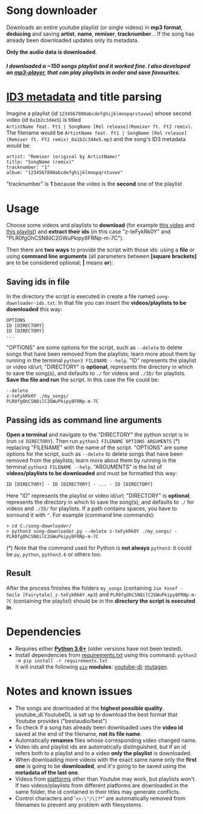 # Song downloader
Downloads an entire youtube playlist (or single videos) in **mp3 format**, **deducing** and saving **artist**, **name**, **remixer**, **tracknumber**... If the song has already been downloaded updates only its metadata.  

**Only the audio data is downloaded**.
##### I downloaded a ~150 songs playlist and it worked fine. I also developed an [mp3-player](https://github.com/Stypox/mp3-player), that can play playlists in order and save favourites.

# [ID3 metadata](https://en.wikipedia.org/wiki/ID3) and title parsing
Imagine a playlist (id ``1234567890abcdefghijklmnopqrstuvwx``) whose second video (id ``0a1b2c3d4e5``) is titled<br/>``ArtistName feat. Ft1 | SongName [Rel release](Remixer ft. Ft2 remix)``. The filename would be ``ArtistName feat. Ft1 | SongName [Rel release](Remixer ft. Ft2 remix)_0a1b2c3d4e5.mp3`` and the song's ID3 metadata would be:

    artist: "Remixer (original by ArtistName)"
    title: "SongName (remix)"
    tracknumber: "1"
    album: "1234567890abcdefghijklmnopqrstuvwx"

"tracknumber" is **1** because the video is the **second** one of the playlist

# Usage
Choose some videos and playlists to **download** (for example [this video](https://www.youtube.com/watch?v=z-teFykRk0Y) and [this playlist](https://www.youtube.com/playlist?list=PLR0fgOhCSN8ilC2GWuPkipy8FRNp-m-7C)) and **extract their ids** (in this case "z-teFykRk0Y" and "PLR0fgOhCSN8ilC2GWuPkipy8FRNp-m-7C").  

Then there are **two ways** to provide the script with those ids: using a **file** or using **command line arguments** (all parameters between **\[square brackets\]** are to be considered optional; **\|** means **or**):

## Saving ids in file
In the directory the script is executed in create a file named ``song-downloader-ids.txt``. In that file you can insert the **videos/playlists to be downloaded** this way:

    OPTIONS
    ID [DIRECTORY]
    ID [DIRECTORY]
    ...

"OPTIONS" are some options for the script, such as ``--delete`` to delete songs that have been removed from the playlists; learn more about them by running in the terminal ``python3 FILENAME --help``. "ID" represents the playlist or video id/url; "DIRECTORY" is **optional**, represents the directory in which to save the song(s), and defaults to ``./`` for videos and ``./ID/`` for playlists. **Save the file and run** the script. In this case the file could be:

    --delete
    z-teFykRk0Y ./my_songs/
    PLR0fgOhCSN8ilC2GWuPkipy8FRNp-m-7C


## Passing ids as command line arguments
**Open a terminal** and navigate to the "DIRECTORY" the python script is in (run ``cd DIRECTORY``). Then run ``python3 FILENAME OPTIONS ARGUMENTS`` (*) replacing "FILENAME" with the name of the script. "OPTIONS" are some options for the script, such as ``--delete`` to delete songs that have been removed from the playlists; learn more about them by running in the terminal ``python3 FILENAME --help``. "ARGUMENTS" is the list of **videos/playlists to be downloaded** and must be formatted this way:
  
    ID [DIRECTORY] - ID [DIRECTORY] - ... - ID [DIRECTORY]

Here "ID" represents the playlist or video id/url; "DIRECTORY" is **optional**, represents the directory in which to save the song(s), and defaults to ``./`` for videos and ``./ID/`` for playlists. If a path contains spaces, you have to sorround it with ``"``. For example (command line commands):

    > cd C:/song-downloader/
    > python3 song-downloader.py --delete z-teFykRk0Y ./my_songs/ - PLR0fgOhCSN8ilC2GWuPkipy8FRNp-m-7C

(*) Note that the command used for Python is **not always** ``python3``: it could be ``py``, ``python``, ``python3.6`` or others too.

## Result
After the process finishes the folders ``my_songs`` (containing ``Jim Yosef - Smile [Fairytale]_z-teFykRk0Y.mp3``) and ``PLR0fgOhCSN8ilC2GWuPkipy8FRNp-m-7C`` (containing the playlist) should be in the **directory the script is executed in**. 

# Dependencies
* Requires either **[Python 3.6+](https://www.python.org/downloads/)** (older versions have not been tested).
* Install dependencies from [requirements.txt](requirements.txt) using this command: `python3 -m pip install -r requirements.txt`  
It will install the following [`pip`](https://packaging.python.org/tutorials/installing-packages/) **modules**: [youtube-dl](https://pypi.org/project/youtube_dl/); [mutagen](https://pypi.org/project/mutagen/).

# Notes and known issues
* The songs are downloaded at the **highest possible quality**. youtube_dl.YoutubeDL is set up to download the best format that Youtube provides ("bestaudio/best")
* To check if a song has already been downloaded uses the **video id** saved at the end of the filename, **not its file name**.
* Automatically **renames** files whose corresponding video changed name.
* Video ids and playlist ids are automatically distinguished, but if an id refers both to a playlist and to a video **only the playlist** is downloaded.
* When downloading more videos with the exact same name only the **first one** is going to be **downloaded**, and it's going to be saved using the **metadata of the last one**.
* Videos from [platforms](https://rg3.github.io/youtube-dl/supportedsites.html) other than Youtube may work, but playlists won't. If two videos/playlists from different platforms are downloaded in the same folder, the id contained in their titles may generate conflicts.
* Control characters and '``<>:\"/\|?*``' are automatically removed from filenames to prevent any problem with filesystems.
